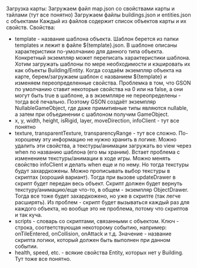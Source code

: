 Загрузка карты:
Загружаем файл map.json со свойствами карты и тайлами (тут все понятно)
Загружаем файлы buildings.json и entities.json с объектами
Каждый из файлов содержит список объектов карты и их свойств.
Свойства:
 - template - название шаблона объекта. Шаблон берется из папки
 templates и лежит в файле ${template}.json. В шаблоне описаны характеристики
 по-умолчанию для данного типа объекта. Конкретный экземпляр может
 переписать характеристики шаблона.
 Хотим загружать шаблоны по мере необходимости и кэшировать их как
 объекты Building/Entity.
 Когда создаём экземпляр объекта на карте, берем/загружаем шаблон
 с названием ${template} и изменяем переопределенные свойства.
 Проблемка в том, что GSON по умолчанию ставит некоторые свойства на
 0 или на false, а они могут быть true в шаблоне, а в экземпляре
 не переопределены - тогда всё печально. Поэтому GSON создаёт экземпляр
 NullableGameObject, где даже примитивные типы являются nullable,
 а затем при объединении с шаблоном получим GameObject.
 - x, y, width, height, isRigid, layer, moveDirection, infoClient - тут все понятно
 - texture, transparentTexture, transparencyRange - тут все сложно.
 По-хорошему эту информацию не нужно хранить в логике. Можно удалить
 эти свойства, а текстуры/анимации загружать во view через when по
 названию шаблона (его мы храним).
 Встает проблема с изменением текстуры/анимации в ходе игры.
 Можно менять свойство infoClient и делать when еще и по нему.
 Но тогда текстуры будут захардкожены.
 Можно прописывать выбор текстуры в скриптах (хороший вариант).
 Тогда при вызове updateDrawer в скрипт будет передан весь объект.
 Скрипт должен будет вернуть текстуру/анимацию/еще что-то, в общем - 
 экземпляр ObjectDrawer. Тогда все тоже будет захардкожено, но уже в
 скрипте (так легче расширять). Из проблем - скрипт будет вызываться
 каждый раз для каждого объекта, но вообще это не проблема, потому
 что скриптов и так куча.
 - scripts - словарь со скриптами, связанными с объектом.
 Ключ - строка, соответствующая некоторому событию, например:
 onTileEntered, onCollision, onAttack и т.д.
 Значение - название скрипта логики, который должен быть выполнен при
 данном событии.
 - health, speed, etc. - всякие свойства Entity, которых нет у Building.
 Тут тоже все понятно.